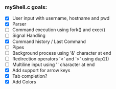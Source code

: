 ### myShell.c goals:
- [X] User input with username, hostname and pwd
- [X] Parser
- [ ] Command execution using fork() and exec()
- [ ] Signal Handling
- [x] Command history / Last Command
- [ ] Pipes
- [ ] Background process using '&' character at end
- [ ] Redirection operators '<' and '>' using dup2()
- [ ] Multiline input using '\' character at end
- [x] Add support for arrow keys
- [x] Tab completion?
- [X] Add Colors
